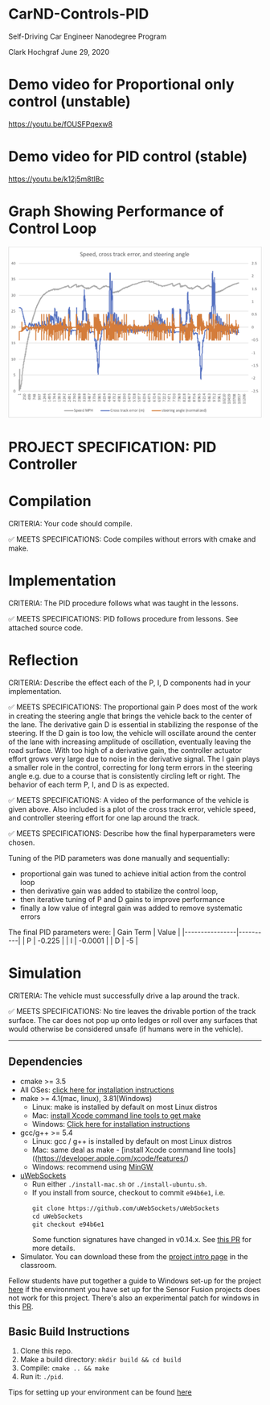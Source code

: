 # CarND-Controls-PID
Self-Driving Car Engineer Nanodegree Program

Clark Hochgraf
June 29, 2020

# Demo video for Proportional only control (unstable)
https://youtu.be/fOUSFPqexw8

# Demo video for PID control (stable)
https://youtu.be/k12j5m8tlBc

# Graph Showing Performance of Control Loop 

![](Speed-SteeringAngle-CrossTrackError.png)


# PROJECT SPECIFICATION: PID Controller


# Compilation

CRITERIA: Your code should compile.

:white_check_mark: MEETS SPECIFICATIONS: Code compiles without errors with cmake and make.

# Implementation

CRITERIA:  The PID procedure follows what was taught in the lessons.

:white_check_mark: MEETS SPECIFICATIONS: PID follows procedure from lessons. See attached source code.

# Reflection

CRITERIA:  Describe the effect each of the P, I, D components had in your implementation.

:white_check_mark:  MEETS SPECIFICATIONS: The proportional gain P does most of the work in creating the steering angle that brings the vehicle back to the center of the lane. The derivative gain D is essential in stabilizing the response of the steering. If the D gain is too low, the vehicle will oscillate around the center of the lane with increasing amplitude of oscillation, eventually leaving the road surface. With too high of a derivative gain, the controller actuator effort grows very large due to noise in the derivative signal. The I gain plays a smaller role in the control, correcting for long term errors in the steering angle e.g. due to a course that is consistently circling left or right. The behavior of each term P, I, and D is as expected.

:white_check_mark: MEETS SPECIFICATIONS: A video of the performance of the vehicle is given above. Also included is a plot of the cross track error, vehicle speed, and controller steering effort for one lap around the track.  

:white_check_mark:  MEETS SPECIFICATIONS: Describe how the final hyperparameters were chosen.

Tuning of the PID parameters was done manually and sequentially:
  - proportional gain was tuned to achieve initial action from the control loop
  - then derivative gain was added to stabilize the control loop, 
  - then iterative tuning of P and D gains to improve performance
  - finally a low value of integral gain was added to remove systematic errors

The final PID parameters were:
| Gain Term      | Value    |
|----------------|----------|
| P              | -0.225   |
| I              | -0.0001  |
| D              | -5   |

# Simulation

CRITERIA: The vehicle must successfully drive a lap around the track.

:white_check_mark:  MEETS SPECIFICATIONS: No tire leaves the drivable portion of the track surface. The car does not pop up onto ledges or roll over any surfaces that would otherwise be considered unsafe (if humans were in the vehicle).


---

## Dependencies

* cmake >= 3.5
 * All OSes: [click here for installation instructions](https://cmake.org/install/)
* make >= 4.1(mac, linux), 3.81(Windows)
  * Linux: make is installed by default on most Linux distros
  * Mac: [install Xcode command line tools to get make](https://developer.apple.com/xcode/features/)
  * Windows: [Click here for installation instructions](http://gnuwin32.sourceforge.net/packages/make.htm)
* gcc/g++ >= 5.4
  * Linux: gcc / g++ is installed by default on most Linux distros
  * Mac: same deal as make - [install Xcode command line tools]((https://developer.apple.com/xcode/features/)
  * Windows: recommend using [MinGW](http://www.mingw.org/)
* [uWebSockets](https://github.com/uWebSockets/uWebSockets)
  * Run either `./install-mac.sh` or `./install-ubuntu.sh`.
  * If you install from source, checkout to commit `e94b6e1`, i.e.
    ```
    git clone https://github.com/uWebSockets/uWebSockets 
    cd uWebSockets
    git checkout e94b6e1
    ```
    Some function signatures have changed in v0.14.x. See [this PR](https://github.com/udacity/CarND-MPC-Project/pull/3) for more details.
* Simulator. You can download these from the [project intro page](https://github.com/udacity/self-driving-car-sim/releases) in the classroom.

Fellow students have put together a guide to Windows set-up for the project [here](https://s3-us-west-1.amazonaws.com/udacity-selfdrivingcar/files/Kidnapped_Vehicle_Windows_Setup.pdf) if the environment you have set up for the Sensor Fusion projects does not work for this project. There's also an experimental patch for windows in this [PR](https://github.com/udacity/CarND-PID-Control-Project/pull/3).

## Basic Build Instructions

1. Clone this repo.
2. Make a build directory: `mkdir build && cd build`
3. Compile: `cmake .. && make`
4. Run it: `./pid`. 

Tips for setting up your environment can be found [here](https://classroom.udacity.com/nanodegrees/nd013/parts/40f38239-66b6-46ec-ae68-03afd8a601c8/modules/0949fca6-b379-42af-a919-ee50aa304e6a/lessons/f758c44c-5e40-4e01-93b5-1a82aa4e044f/concepts/23d376c7-0195-4276-bdf0-e02f1f3c665d)
